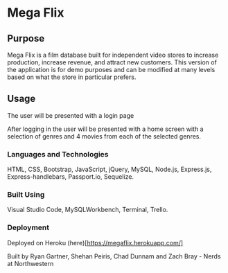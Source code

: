 # Mega Flix

## Purpose
Mega Flix is a film database built for independent video stores to increase production, increase revenue, and attract new customers. This version of the application is for demo purposes and can be modified at many levels based on what the store in particular prefers.

## Usage
The user will be presented with a login page 


After logging in the user will be presented with a home screen with a selection of genres and 4 movies from each of the selected genres. 

### Languages and Technologies
HTML, CSS, Bootstrap, JavaScript, jQuery, MySQL, Node.js, Express.js, Express-handlebars, Passport.io, Sequelize.

### Built Using
Visual Studio Code, MySQLWorkbench, Terminal, Trello.

### Deployment
Deployed on Heroku (here)[https://megaflix.herokuapp.com/]

Built by Ryan Gartner, Shehan Peiris, Chad Dunnam and Zach Bray - Nerds at Northwestern
